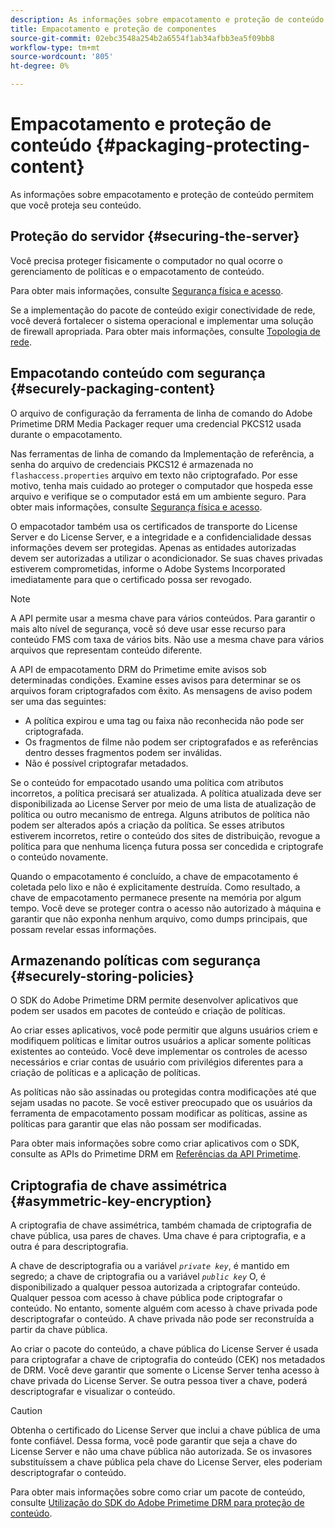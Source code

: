 ```yaml
---
description: As informações sobre empacotamento e proteção de conteúdo permitem que você proteja seu conteúdo.
title: Empacotamento e proteção de componentes
source-git-commit: 02ebc3548a254b2a6554f1ab34afbb3ea5f09bb8
workflow-type: tm+mt
source-wordcount: '805'
ht-degree: 0%

---
```


# Empacotamento e proteção de conteúdo {#packaging-protecting-content}

As informações sobre empacotamento e proteção de conteúdo permitem que você proteja seu conteúdo.

## Proteção do servidor {#securing-the-server}

Você precisa proteger fisicamente o computador no qual ocorre o gerenciamento de políticas e o empacotamento de conteúdo.

Para obter mais informações, consulte [Segurança física e acesso](../../secure-deployment-guidelines/physical-sec-and-access.md).

Se a implementação do pacote de conteúdo exigir conectividade de rede, você deverá fortalecer o sistema operacional e implementar uma solução de firewall apropriada. Para obter mais informações, consulte [Topologia de rede](../../secure-deployment-guidelines/overview/network-topology.md).

## Empacotando conteúdo com segurança {#securely-packaging-content}

O arquivo de configuração da ferramenta de linha de comando do Adobe Primetime DRM Media Packager requer uma credencial PKCS12 usada durante o empacotamento.

Nas ferramentas de linha de comando da Implementação de referência, a senha do arquivo de credenciais PKCS12 é armazenada no `flashaccess.properties` arquivo em texto não criptografado. Por esse motivo, tenha mais cuidado ao proteger o computador que hospeda esse arquivo e verifique se o computador está em um ambiente seguro. Para obter mais informações, consulte [Segurança física e acesso](../../secure-deployment-guidelines/physical-sec-and-access.md).

O empacotador também usa os certificados de transporte do License Server e do License Server, e a integridade e a confidencialidade dessas informações devem ser protegidas. Apenas as entidades autorizadas devem ser autorizadas a utilizar o acondicionador. Se suas chaves privadas estiverem comprometidas, informe o Adobe Systems Incorporated imediatamente para que o certificado possa ser revogado.

>[!NOTE]
>
>A API permite usar a mesma chave para vários conteúdos. Para garantir o mais alto nível de segurança, você só deve usar esse recurso para conteúdo FMS com taxa de vários bits. Não use a mesma chave para vários arquivos que representam conteúdo diferente.

A API de empacotamento DRM do Primetime emite avisos sob determinadas condições. Examine esses avisos para determinar se os arquivos foram criptografados com êxito. As mensagens de aviso podem ser uma das seguintes:

* A política expirou e uma tag ou faixa não reconhecida não pode ser criptografada.
* Os fragmentos de filme não podem ser criptografados e as referências dentro desses fragmentos podem ser inválidas.
* Não é possível criptografar metadados.

Se o conteúdo for empacotado usando uma política com atributos incorretos, a política precisará ser atualizada. A política atualizada deve ser disponibilizada ao License Server por meio de uma lista de atualização de política ou outro mecanismo de entrega. Alguns atributos de política não podem ser alterados após a criação da política. Se esses atributos estiverem incorretos, retire o conteúdo dos sites de distribuição, revogue a política para que nenhuma licença futura possa ser concedida e criptografe o conteúdo novamente.

Quando o empacotamento é concluído, a chave de empacotamento é coletada pelo lixo e não é explicitamente destruída. Como resultado, a chave de empacotamento permanece presente na memória por algum tempo. Você deve se proteger contra o acesso não autorizado à máquina e garantir que não exponha nenhum arquivo, como dumps principais, que possam revelar essas informações.

## Armazenando políticas com segurança {#securely-storing-policies}

O SDK do Adobe Primetime DRM permite desenvolver aplicativos que podem ser usados em pacotes de conteúdo e criação de políticas.

Ao criar esses aplicativos, você pode permitir que alguns usuários criem e modifiquem políticas e limitar outros usuários a aplicar somente políticas existentes ao conteúdo. Você deve implementar os controles de acesso necessários e criar contas de usuário com privilégios diferentes para a criação de políticas e a aplicação de políticas.

As políticas não são assinadas ou protegidas contra modificações até que sejam usadas no pacote. Se você estiver preocupado que os usuários da ferramenta de empacotamento possam modificar as políticas, assine as políticas para garantir que elas não possam ser modificadas.

Para obter mais informações sobre como criar aplicativos com o SDK, consulte as APIs do Primetime DRM em [Referências da API Primetime](https://help.adobe.com/en_US/primetime/api/index.html#api-Adobe_Primetime_API_References).

## Criptografia de chave assimétrica {#asymmetric-key-encryption}

A criptografia de chave assimétrica, também chamada de criptografia de chave pública, usa pares de chaves. Uma chave é para criptografia, e a outra é para descriptografia.

A chave de descriptografia ou a variável *`private key`*, é mantido em segredo; a chave de criptografia ou a variável *`public key`* O, é disponibilizado a qualquer pessoa autorizada a criptografar conteúdo. Qualquer pessoa com acesso à chave pública pode criptografar o conteúdo. No entanto, somente alguém com acesso à chave privada pode descriptografar o conteúdo. A chave privada não pode ser reconstruída a partir da chave pública.

Ao criar o pacote do conteúdo, a chave pública do License Server é usada para criptografar a chave de criptografia do conteúdo (CEK) nos metadados de DRM. Você deve garantir que somente o License Server tenha acesso à chave privada do License Server. Se outra pessoa tiver a chave, poderá descriptografar e visualizar o conteúdo.

>[!CAUTION]
>
>Obtenha o certificado do License Server que inclui a chave pública de uma fonte confiável. Dessa forma, você pode garantir que seja a chave do License Server e não uma chave pública não autorizada. Se os invasores substituíssem a chave pública pela chave do License Server, eles poderiam descriptografar o conteúdo.

Para obter mais informações sobre como criar um pacote de conteúdo, consulte [Utilização do SDK do Adobe Primetime DRM para proteção de conteúdo](https://helpx.adobe.com/content/dam/help/en/primetime/drm/drm_protecting_content.pdf).
